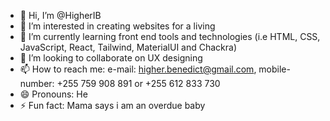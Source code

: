 - 👋 Hi, I’m @HigherIB
- 👀 I’m interested in creating websites for a living
- 🌱 I’m currently learning front end tools and technologies (i.e HTML, CSS, JavaScript, React, Tailwind, MaterialUI and Chackra)
- 💞️ I’m looking to collaborate on UX designing
- 📫 How to reach me: e-mail: higher.benedict@gmail.com, mobile-number: +255 759 908 891 or +255 612 833 730
- 😄 Pronouns: He 
- ⚡ Fun fact: Mama says i am an overdue baby

<!---
HigherIB/HigherIB is a ✨ special ✨ repository because its `README.md` (this file) appears on your GitHub profile.
You can click the Preview link to take a look at your changes.
--->
